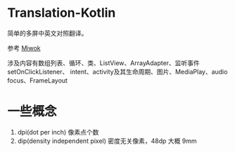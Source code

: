 # Translation-Kotlin

简单的多屏中英文对照翻译。

参考 [Miwok](https://github.com/udacity/ud839_Miwok)

涉及内容有数组列表、循环、类、ListView、ArrayAdapter、监听事件 setOnClickListener、
intent、activity及其生命周期、图片、MediaPlay、audio focus、FrameLayout

# 一些概念

1. dpi(dot per inch) 像素点个数
2. dip(density independent pixel) 密度无关像素，48dp 大概 9mm